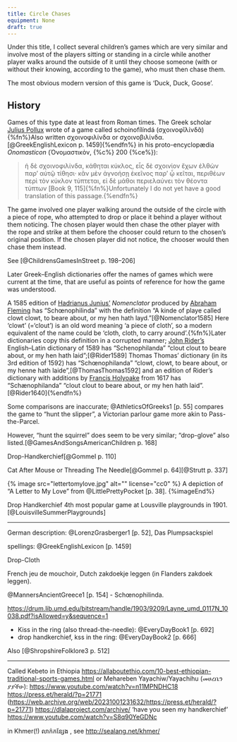 ```yaml
---
title: Circle Chases
equipment: None
draft: true
---
```


<p class="lead">
Under this title, I collect several children’s games which are very similar and
involve most of the players sitting or standing in a circle while another player
walks around the outside of it until they choose someone (with or without their knowing,
according to the game), who must then chase them.

The most obvious modern version of this game is ‘Duck, Duck, Goose’.
</p>

<!-- excerpt -->

## History

Games of this type date at least from Roman times. The Greek scholar [Julius
Pollux](https://en.wikipedia.org/wiki/Julius_Pollux) wrote of a game called
<span lang="el-polyton-Latn">schoinofílíndá</span> (<span
lang="el-polyton">σχοινοφῖλίνδᾶ</span>){%fn%}Also written <span
lang="el-monoton">σχοινοφιλίνδα</span> or <span
lang="el-monoton">σχοινοβιλίνδα</span>.[@GreekEnglishLexicon p. 1459]{%endfn%}
in his proto-encyclopædia <cite>Onomasticon</cite> (<span
lang="el-polyton">Ὀνομαστικὸν</span>, {%c%} 200 {%ce%}):

> ἡ δὲ σχοινοφιλίνδα, κάθηται κύκλος, εἷς δὲ σχοινίον ἔχων ἐλθὼν παρ’ αὐτῷ
> τίθησι· κἂν μὲν ἀγνοήσῃ ἐκεῖνος παρ’ ᾧ κεῖται, περιθέων περὶ τὸν κύκλον
> τύπτεται, εἰ δὲ μάθοι περιελαύνει τὸν θέοντα τύπτων [Book 9,
> 115]{%fn%}Unfortunately I do not yet have a good translation of this
> passage.{%endfn%}

The game involved one player walking around the outside of the circle with a
piece of rope, who attempted to drop or place it behind a player without them
noticing. The chosen player would then chase the other player with the rope and
strike at them before the chooser could return to the chosen’s original
position. If the chosen player did not notice, the chooser would then chase them
instead.

See [@ChildrensGamesInStreet p. 198–206]

Later Greek–English dictionaries offer the names of games which were current at
the time, that are useful as points of reference for how the game was
understood.

A 1585 edition of [Hadrianus
Junius’](https://en.wikipedia.org/wiki/Hadrianus_Junius)
<cite>Nomenclator</cite> produced by [Abraham
Fleming](https://en.wikipedia.org/wiki/Abraham_Fleming) has “Schœnophilinda”
with the definition “A kinde of playe called clowt clowt, to beare about, or my
hen hath layd.”[@Nomenclator1585] Here ‘clowt’ (=‘clout’) is an old word meaning
‘a piece of cloth’, so a modern equivalent of the name could be ‘cloth, cloth,
to carry around’.{%fn%}Later dictionaries copy this definition in a corrupted
manner; [John Rider’s](https://en.wikipedia.org/wiki/John_Rider_(bishop))
English–Latin dictionary of 1589 has “Schenophilanda” “clout clout to beare
about, or my hen hath laid”;[@Rider1589] Thomas Thomas’ dictionary (in its 3rd
edition of 1592) has “Schœnophilanda” “clowt, clowt, to beare about, or my henne
hath laide”,[@ThomasThomas1592] and an edition of Rider’s dictionary with
additions by [Francis Holyoake](https://en.wikipedia.org/wiki/Francis_Holyoake)
from 1617 has “Schænophilanda” “clout clout to beare about, or my hen hath
laid”.[@Rider1640]{%endfn%}

Some comparisons are inaccurate; @AthleticsOfGreeks1 [p. 55] compares the game
to “hunt the slipper”, a Victorian parlour game more akin to Pass-the-Parcel.

However, “hunt the squirrel” does seem to be very
similar; “drop-glove” also listed.[@GamesAndSongsAmericanChildren p. 168]

Drop-Handkerchief[@GommeI p. 110]

Cat After Mouse or Threading The Needle[@GommeI p. 64][@Strutt p. 337]

{% image src="lettertomylove.jpg" alt="" license="cc0" %}
A depiction of “A Letter to My Love” from @LittlePrettyPocket [p. 38].
{%imageEnd%}

Drop Handkerchief 4th most popular game at Lousville playgrounds in 1901.[@LouisvilleSummerPlaygrounds]

---

German description: @LorenzGrasberger1 [p. 52], Das Plumpsackspiel 

spellings: @GreekEnglishLexicon [p. 1459]  

Drop-Cloth 

French <span lang="fr">jeu de mouchoir</span>, Dutch <span lang="nl">zakdoekje leggen</span> (in Flanders <span lang="nl-BE">zakdoek leggen</span>).

@MannersAncientGreece1 [p. 154] - Schœnophilinda.

https://drum.lib.umd.edu/bitstream/handle/1903/9209/Layne_umd_0117N_10038.pdf?isAllowed=y&sequence=1


- Kiss in the ring (also thread-the-needle): @EveryDayBook1 [p. 692]
- drop handkerchief, kss in the ring: @EveryDayBook2 [p. 666]

Also [@ShropshireFolklore3 p. 512]

---

Called Kebeto in Ethiopia https://allaboutethio.com/10-best-ethiopian-traditional-sports-games.html or Mehareben Yayachiw/Yayachihu (መሀረቤን ያያችሁ): https://www.youtube.com/watch?v=n11MPNDHC18 https://press.et/herald/?p=21771 (https://web.archive.org/web/20231001231632/https://press.et/herald/?p=21771)
https://dlalaproject.com/archive/ ‘have you seen my handkerchief’ https://www.youtube.com/watch?v=S8q90YeGDNc

in Khmer(!) លាក់កន្សែង , see http://sealang.net/khmer/
